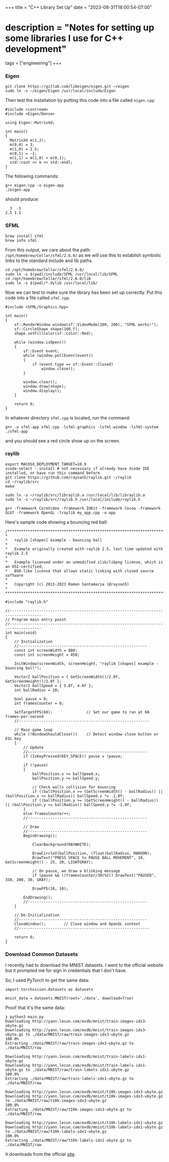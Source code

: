 +++
title = "C++ Library Set Up"
date = "2023-08-31T18:00:54-07:00"
# description = "Notes for setting up some libraries I use for C++ development"

tags = ["engineering"]
+++

### Eigen

```
git clone https://gitlab.com/libeigen/eigen.git ~/eigen
sudo ln -s ~/eigen/Eigen /usr/local/include/Eigen
```

Then test the installation by putting this code into a file called `eigen.cpp`:

```
#include <iostream>
#include <Eigen/Dense>
 
using Eigen::MatrixXd;
 
int main()
{
  MatrixXd m(2,2);
  m(0,0) = 3;
  m(1,0) = 2.5;
  m(0,1) = -1;
  m(1,1) = m(1,0) + m(0,1);
  std::cout << m << std::endl;
}
```


The following commands:

```
g++ eigen.cpp -o eigen-app
./eigen-app
```

should produce:

```
  3  -1
2.5 1.5
```


### SFML

```
brew install sfml
brew info sfml
```


From this output, we care about the path: `/opt/homebrew/Cellar/sfml/2.6.0/` as we will use this to establish symbolic links to the standard include and lib paths.

```
cd /opt/homebrew/Cellar/sfml/2.6.0/
sudo ln -s $(pwd)/include/SFML /usr/local/lib/SFML
cd /opt/homebrew/Cellar/sfml/2.6.0/lib
sudo ln -s $(pwd)/*.dylib /usr/local/lib/
```


Now we can test to make sure the library has been set up correctly. Put this code into a file called `sfml.cpp`.

```
#include <SFML/Graphics.hpp>

int main()
{
    sf::RenderWindow window(sf::VideoMode(200, 200), "SFML works!");
    sf::CircleShape shape(100.f);
    shape.setFillColor(sf::Color::Red);

    while (window.isOpen())
    {
        sf::Event event;
        while (window.pollEvent(event))
        {
            if (event.type == sf::Event::Closed)
                window.close();
        }

        window.clear();
        window.draw(shape);
        window.display();
    }

    return 0;
}
```

In whatever directory `sfml.cpp` is located, run the command:

```
g++ -o sfml-app sfml.cpp -lsfml-graphics -lsfml-window -lsfml-system
./sfml-app
```

and you should see a red circle show up on the screen.


### raylib

```
export MACOSX_DEPLOYMENT_TARGET=10.9
xcode-select --install # not necessary if already have Xcode IDE installed, or have run this command before
git clone https://github.com/raysan5/raylib.git ~/raylib
cd ~/raylib/src
make

sudo ln -s ~/raylib/src/libraylib.a /usr/local/lib/libraylib.a
sudo ln -s ~/raylib/src/raylib.h /usr/local/include/raylib.h
```


```
g++ -framework CoreVideo -framework IOKit -framework Cocoa -framework GLUT -framework OpenGL -lraylib my_app.cpp -o app
```


Here's sample code showing a bouncing red ball:

```
/*******************************************************************************************
*
*   raylib [shapes] example - bouncing ball
*
*   Example originally created with raylib 2.5, last time updated with raylib 2.5
*
*   Example licensed under an unmodified zlib/libpng license, which is an OSI-certified,
*   BSD-like license that allows static linking with closed source software
*
*   Copyright (c) 2013-2023 Ramon Santamaria (@raysan5)
*
********************************************************************************************/

#include "raylib.h"

//------------------------------------------------------------------------------------
// Program main entry point
//------------------------------------------------------------------------------------
int main(void)
{
    // Initialization
    //---------------------------------------------------------
    const int screenWidth = 800;
    const int screenHeight = 450;

    InitWindow(screenWidth, screenHeight, "raylib [shapes] example - bouncing ball");

    Vector2 ballPosition = { GetScreenWidth()/2.0f, GetScreenHeight()/2.0f };
    Vector2 ballSpeed = { 5.0f, 4.0f };
    int ballRadius = 20;

    bool pause = 0;
    int framesCounter = 0;

    SetTargetFPS(60);               // Set our game to run at 60 frames-per-second
    //----------------------------------------------------------

    // Main game loop
    while (!WindowShouldClose())    // Detect window close button or ESC key
    {
        // Update
        //-----------------------------------------------------
        if (IsKeyPressed(KEY_SPACE)) pause = !pause;

        if (!pause)
        {
            ballPosition.x += ballSpeed.x;
            ballPosition.y += ballSpeed.y;

            // Check walls collision for bouncing
            if ((ballPosition.x >= (GetScreenWidth() - ballRadius)) || (ballPosition.x <= ballRadius)) ballSpeed.x *= -1.0f;
            if ((ballPosition.y >= (GetScreenHeight() - ballRadius)) || (ballPosition.y <= ballRadius)) ballSpeed.y *= -1.0f;
        }
        else framesCounter++;
        //-----------------------------------------------------

        // Draw
        //-----------------------------------------------------
        BeginDrawing();

            ClearBackground(RAYWHITE);

            DrawCircleV(ballPosition, (float)ballRadius, MAROON);
            DrawText("PRESS SPACE to PAUSE BALL MOVEMENT", 10, GetScreenHeight() - 25, 20, LIGHTGRAY);

            // On pause, we draw a blinking message
            if (pause && ((framesCounter/30)%2)) DrawText("PAUSED", 350, 200, 30, GRAY);

            DrawFPS(10, 10);

        EndDrawing();
        //-----------------------------------------------------
    }

    // De-Initialization
    //---------------------------------------------------------
    CloseWindow();        // Close window and OpenGL context
    //----------------------------------------------------------

    return 0;
}
```


### Download Common Datasets

I recently had to download the MNIST datasets. I went to the official website but it prompted me for sign in credentials that I don't have.

So, I used PyTorch to get the same data:

```
import torchvision.datasets as datasets

mnist_data = datasets.MNIST(root='./data', download=True)
```

Proof that it's the same data:

```
❯ python3 main.py
Downloading http://yann.lecun.com/exdb/mnist/train-images-idx3-ubyte.gz
Downloading http://yann.lecun.com/exdb/mnist/train-images-idx3-ubyte.gz to ./data/MNIST/raw/train-images-idx3-ubyte.gz
100.0%
Extracting ./data/MNIST/raw/train-images-idx3-ubyte.gz to ./data/MNIST/raw

Downloading http://yann.lecun.com/exdb/mnist/train-labels-idx1-ubyte.gz
Downloading http://yann.lecun.com/exdb/mnist/train-labels-idx1-ubyte.gz to ./data/MNIST/raw/train-labels-idx1-ubyte.gz
100.0%
Extracting ./data/MNIST/raw/train-labels-idx1-ubyte.gz to ./data/MNIST/raw

Downloading http://yann.lecun.com/exdb/mnist/t10k-images-idx3-ubyte.gz
Downloading http://yann.lecun.com/exdb/mnist/t10k-images-idx3-ubyte.gz to ./data/MNIST/raw/t10k-images-idx3-ubyte.gz
100.0%
Extracting ./data/MNIST/raw/t10k-images-idx3-ubyte.gz to ./data/MNIST/raw

Downloading http://yann.lecun.com/exdb/mnist/t10k-labels-idx1-ubyte.gz
Downloading http://yann.lecun.com/exdb/mnist/t10k-labels-idx1-ubyte.gz to ./data/MNIST/raw/t10k-labels-idx1-ubyte.gz
100.0%
Extracting ./data/MNIST/raw/t10k-labels-idx1-ubyte.gz to ./data/MNIST/raw
```

It downloads from the official [site](http://yann.lecun.com/exdb/mnist).
